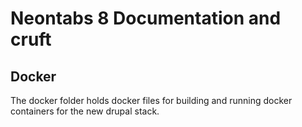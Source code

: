 # Neontabs 8 Documentation and cruft

## Docker

The docker folder holds docker files for building and running docker containers for the new drupal stack.
